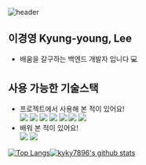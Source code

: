 ![header](https://capsule-render.vercel.app/api?type=rect&color=gradient&height=300&section=header&text=KY%20Lee&fontSize=90)<br>

## 이경영 Kyung-young, Lee
- 배움을 갈구하는 백엔드 개발자 입니다 💻


## 사용 가능한 기술스택
- 프로젝트에서 사용해 본 적이 있어요! <br>
  <img src="https://img.shields.io/badge/-Java-512BD4?style=flat-square&logoColor=white"/> <img src="https://img.shields.io/badge/-Mysql-4479A1?style=flat-square&logo=Mysql&logoColor=white"/> <img src="https://img.shields.io/badge/-JavaScript-F7DF1E?style=flat-square&logo=JavaScript&logoColor=white"/> <img src="https://img.shields.io/badge/-Python-3776AB?style=flat-square&logo=Python&logoColor=white"/> <img src="https://img.shields.io/badge/-Flask-000000?style=flat-square&logo=Flask&logoColor=white"/> <img src="https://img.shields.io/badge/-HTML5-E34F26?style=flat-square&logo=HTML5&logoColor=white"/> <img src="https://img.shields.io/badge/-CSS3-1572B6?style=flat-square&logo=CSS3&logoColor=white"/> 
- 배워 본 적이 있어요! <br>
  <img src="https://img.shields.io/badge/-Spring-6DB33F?style=flat-square&logo=Spring&logoColor=white"/> <img src="https://img.shields.io/badge/-Oracle-F80000?style=flat-square&logo=Oracle&logoColor=white"/> 

[![Top Langs](https://github-readme-stats.vercel.app/api/top-langs/?username=kyky7896&layout=compact)](https://github.com/kyky7896/github-readme-stats)[![kyky7896's github stats](https://github-readme-stats.vercel.app/api?username=kyky7896&theme=highcontrast)](https://github.com/kyky7896)

